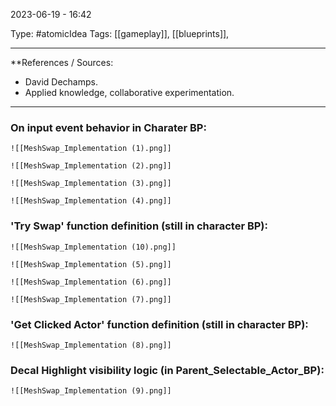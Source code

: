 2023-06-19 - 16:42

Type: #atomicIdea 
Tags: [[gameplay]], [[blueprints]], 

---
**References  / Sources:
- David Dechamps.
- Applied knowledge, collaborative experimentation.
---
### On input event behavior in Charater BP:
	![[MeshSwap_Implementation (1).png]]
	
	![[MeshSwap_Implementation (2).png]]
	
	![[MeshSwap_Implementation (3).png]]
	
	![[MeshSwap_Implementation (4).png]]

### 'Try Swap' function definition (still in character BP):
	
	![[MeshSwap_Implementation (10).png]]
	
	![[MeshSwap_Implementation (5).png]]
	
	![[MeshSwap_Implementation (6).png]]
	
	![[MeshSwap_Implementation (7).png]]

### 'Get Clicked Actor' function definition (still in character BP):
	
	![[MeshSwap_Implementation (8).png]]

### Decal Highlight visibility logic (in Parent_Selectable_Actor_BP):
	
	![[MeshSwap_Implementation (9).png]]